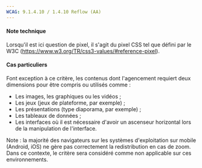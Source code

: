 ```yaml
---
WCAG: 9.1.4.10 / 1.4.10 Reflow (AA)
---
```

#### Note technique

Lorsqu'il est ici question de pixel, il s'agit du pixel CSS tel que défini par le W3C (<https://www.w3.org/TR/css3-values/#reference-pixel>).

#### Cas particuliers 

Font exception à ce critère, les contenus dont l'agencement requiert deux dimensions pour être compris ou utilisés comme :
* Les images, les graphiques ou les vidéos ;
* Les jeux (jeux de plateforme, par exemple) ;
* Les présentations (type diaporama, par exemple) ;
* Les tableaux de données ;
* Les interfaces où il est nécessaire d'avoir un ascenseur horizontal lors de la manipulation de l'interface.

Note : la majorité des navigateurs sur les systèmes d'exploitation sur mobile (Android, iOS) ne gère pas correctement la redistribution en cas de zoom. Dans ce contexte, le critère sera considéré comme non applicable sur ces environnements.